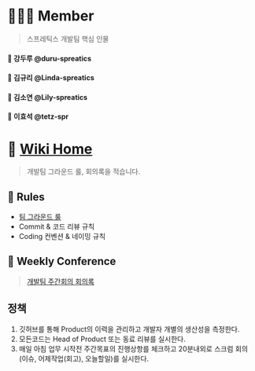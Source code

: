 # 🧑‍🤝‍🧑 Member
> 스프레틱스 개발팀 핵심 인물
#### 🥇 강두루 @duru-spreatics
#### 🐇 김규리 @Linda-spreatics
#### 🐑 김소연 @Lily-spreatics
#### 🦥 이효석 @tetz-spr

# 📖 [Wiki Home](https://github.com/spr-engineering/policy/wiki)
> 개발팀 그라운드 룰, 회의록을 적습니다.

## 🤝 Rules
- [팀 그라운드 룰](https://github.com/spr-engineering/policy/wiki/%ED%8C%80-%EA%B7%B8%EB%9D%BC%EC%9A%B4%EB%93%9C%EB%A3%B0)
- Commit & 코드 리뷰 규칙
- Coding 컨벤션 & 네이밍 규칙

## 🏢 Weekly Conference
> [개발팀 주간회의 회의록](https://github.com/spr-engineering/policy/wiki/%ED%9A%8C%EC%9D%98%EB%A1%9D)


## 정책

1. 깃허브를 통해 Product의 이력을 관리하고 개발자 개별의 생산성을 측정한다.
2. 모든코드는 Head of Product 또는 동료 리뷰를 실시한다.
3. 매일 아침 업무 시작전 주간목표의 진행상항를 체크하고 20분내외로 스크럼 회의(이슈, 어제작업(회고), 오늘할일)를 실시한다.


